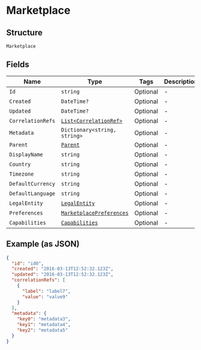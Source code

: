 
# Marketplace

## Structure

`Marketplace`

## Fields

| Name | Type | Tags | Description |
|  --- | --- | --- | --- |
| `Id` | `string` | Optional | - |
| `Created` | `DateTime?` | Optional | - |
| `Updated` | `DateTime?` | Optional | - |
| `CorrelationRefs` | [`List<CorrelationRef>`](../../doc/models/correlation-ref.md) | Optional | - |
| `Metadata` | `Dictionary<string, string>` | Optional | - |
| `Parent` | [`Parent`](../../doc/models/parent.md) | Optional | - |
| `DisplayName` | `string` | Optional | - |
| `Country` | `string` | Optional | - |
| `Timezone` | `string` | Optional | - |
| `DefaultCurrency` | `string` | Optional | - |
| `DefaultLanguage` | `string` | Optional | - |
| `LegalEntity` | [`LegalEntity`](../../doc/models/legal-entity.md) | Optional | - |
| `Preferences` | [`MarketplacePreferences`](../../doc/models/marketplace-preferences.md) | Optional | - |
| `Capabilities` | [`Capabilities`](../../doc/models/capabilities.md) | Optional | - |

## Example (as JSON)

```json
{
  "id": "id0",
  "created": "2016-03-13T12:52:32.123Z",
  "updated": "2016-03-13T12:52:32.123Z",
  "correlationRefs": [
    {
      "label": "label7",
      "value": "value9"
    }
  ],
  "metadata": {
    "key0": "metadata3",
    "key1": "metadata4",
    "key2": "metadata5"
  }
}
```

